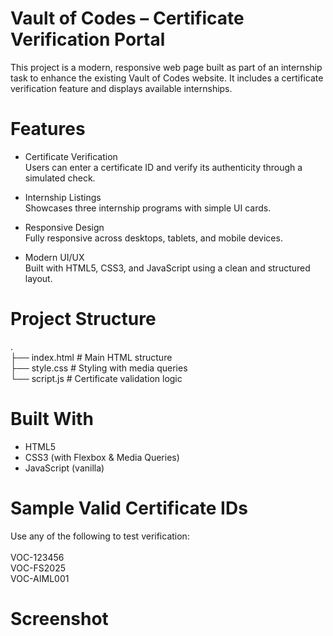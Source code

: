 # Vault of Codes – Certificate Verification Portal

This project is a modern, responsive web page built as part of an internship task to enhance the existing Vault of Codes website. It includes a certificate verification feature and displays available internships.

# Features

- Certificate Verification<br>
Users can enter a certificate ID and verify its authenticity through a simulated check.<br>

- Internship Listings<br>
Showcases three internship programs with simple UI cards.<br>

- Responsive Design<br>
Fully responsive across desktops, tablets, and mobile devices.<br>

- Modern UI/UX<br>
Built with HTML5, CSS3, and JavaScript using a clean and structured layout.<br>

# Project Structure

.<br>
├── index.html        # Main HTML structure<br>
├── style.css         # Styling with media queries<br>
└── script.js         # Certificate validation logic<br>

# Built With

- HTML5<br>
- CSS3 (with Flexbox & Media Queries)<br>
- JavaScript (vanilla)<br>

# Sample Valid Certificate IDs

Use any of the following to test verification:<br>
<br>
VOC-123456<br>
VOC-FS2025<br>
VOC-AIML001<br>

# Screenshot
